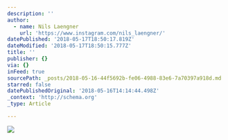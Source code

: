 ```yaml
---
description: ''
author:
  - name: Nils Laengner
    url: 'https://www.instagram.com/nils_laengner/'
datePublished: '2018-05-17T18:50:17.819Z'
dateModified: '2018-05-17T18:50:15.777Z'
title: ''
publisher: {}
via: {}
inFeed: true
sourcePath: _posts/2018-05-16-44f5692b-fe06-4988-83e6-7a70397a918d.md
starred: false
datePublishedOriginal: '2018-05-16T14:14:44.498Z'
_context: 'http://schema.org'
_type: Article

---
```

![](https://the-grid-user-content.s3-us-west-2.amazonaws.com/47e48935-f5c7-48fc-97c3-e7858013c2a2.jpg)